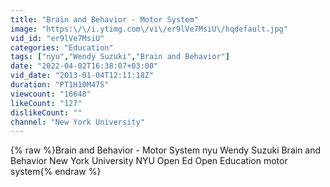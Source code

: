 ```yaml
---
title: "Brain and Behavior - Motor System"
image: "https:\/\/i.ytimg.com\/vi\/er9lVe7MsiU\/hqdefault.jpg"
vid_id: "er9lVe7MsiU"
categories: "Education"
tags: ["nyu","Wendy Suzuki","Brain and Behavior"]
date: "2022-04-02T16:38:07+03:00"
vid_date: "2013-01-04T12:11:18Z"
duration: "PT1H10M47S"
viewcount: "16648"
likeCount: "127"
dislikeCount: ""
channel: "New York University"
---
```

{% raw %}Brain and Behavior - Motor System nyu Wendy Suzuki Brain and Behavior New York University NYU Open Ed Open Education motor system{% endraw %}
